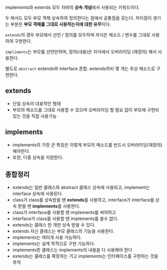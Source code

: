 implements와 extends 모두 자바의 **상속 개념**에서 사용되는 키워드이다.

두 메서드 모두 부모 객체 상속하여 정의한다는 점에서 공통점을 갖는다. 차이점이 생기는 부분은 **부모 객체를 그대로 사용하는지에 대한 유무**이다.

`extends`의 경우 부모에서 선언 / 정의를 모두하며 자식은 메소드 / 변수를 그대로 사용하여 구현한다.

`impliments`는 부모를 선언만하며, 정의(내용)은 자식에서 오버라이딩 (재정의) 해서 사용한다.

별도로 `abstract` extends와 interface 혼합. extends하되 몇 개는 추상 메소드로 구현한다.

## extends
- 단일 상속의 대표적인 형태
- 부모의 메소드를 그대로 사용할 수 있으며 오버라이딩 할 필요 없이 부모에 구현되있는 것을 직접 사용가능

## implements
- implements의 가장 큰 특징은 이렇게 부모의 메소드를 반드시 오버라이딩(재정의)해야한다.
- 또한, 다중 상속을 지원한다.

## 종합정리
- extends는 일반 클래스와 abstract 클래스 상속에 사용되고, implement는 interface 상속에 사용된다.
- class가 class를 상속받을 땐 **extends**를 사용하고, interface가 interface를 상속 받을 땐 **implements**를 사용한다.
- class가 interface를 사용할 땐 implements를 써야하고
- interface가 class를 사용할 땐 implements를 쓸수 없다.
- extends는 클래스 한 개만 상속 받을 수 있다.
- extends 자신 클래스는 부모 클래스의 기능을 사용한다.
- implements는 여러개 사용 가능하다.
- implements는 설계 목적으로 구현 가능하다.
- implements한 클래스는 implements의 내용을 다 사용해야 한다
- extends는 클래스를 확장하는 거고 implements는 인터페이스를 구현하는 것을 목적